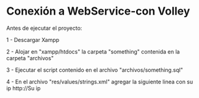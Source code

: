 # Conexión a WebService-con Volley

Antes de ejecutar el proyecto:

1 - Descargar Xampp

2 - Alojar en "xampp/htdocs" la carpeta "something" contenida en la carpeta "archivos"

3 - Ejecutar el script contenido en el archivo "archivos/something.sql"

4 - En el archivo "res/values/strings.xml" agregar la siguiente linea con su ip 
	<string name='ip'>http://Su ip</string>

